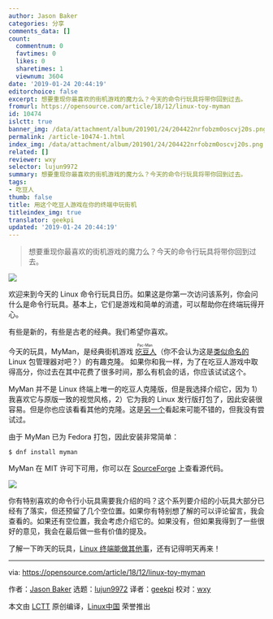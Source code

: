 ```yaml
---
author: Jason Baker
categories: 分享
comments_data: []
count:
  commentnum: 0
  favtimes: 0
  likes: 0
  sharetimes: 1
  viewnum: 3604
date: '2019-01-24 20:44:19'
editorchoice: false
excerpt: 想要重现你最喜欢的街机游戏的魔力么？今天的命令行玩具将带你回到过去。
fromurl: https://opensource.com/article/18/12/linux-toy-myman
id: 10474
islctt: true
banner_img: /data/attachment/album/201901/24/204422nrfobzm0oscvj20s.png
permalink: /article-10474-1.html
index_img: /data/attachment/album/201901/24/204422nrfobzm0oscvj20s.png.thumb.jpg
related: []
reviewer: wxy
selector: lujun9972
summary: 想要重现你最喜欢的街机游戏的魔力么？今天的命令行玩具将带你回到过去。
tags:
- 吃豆人
thumb: false
title: 用这个吃豆人游戏在你的终端中玩街机
titleindex_img: true
translator: geekpi
updated: '2019-01-24 20:44:19'
---
```



> 
> 想要重现你最喜欢的街机游戏的魔力么？今天的命令行玩具将带你回到过去。
> 
> 
> 


![](/data/attachment/album/201901/24/204422nrfobzm0oscvj20s.png)


欢迎来到今天的 Linux 命令行玩具日历。如果这是你第一次访问该系列，你会问什么是命令行玩具。基本上，它们是游戏和简单的消遣，可以帮助你在终端玩得开心。


有些是新的，有些是古老的经典。我们希望你喜欢。


今天的玩具，MyMan，是经典街机游戏<ruby> <a href="https://en.wikipedia.org/wiki/Pac-Man">  吃豆人 </a> <rt>  Pac-Man </rt></ruby>（你不会认为这是[类似命名的](https://wiki.archlinux.org/index.php/pacman) Linux 包管理器对吧？）的有趣克隆。 如果你和我一样，为了在吃豆人游戏中取得高分，你过去在其中花费了很多时间，那么有机会的话，你应该试试这个。


MyMan 并不是 Linux 终端上唯一的吃豆人克隆版，但是我选择介绍它，因为 1）我喜欢它与原版一致的视觉风格，2）它为我的 Linux 发行版打包了，因此安装很容易。但是你也应该看看其他的克隆。这是[另一个](https://github.com/YoctoForBeaglebone/pacman4console)看起来可能不错的，但我没有尝试过。


由于 MyMan 已为 Fedora 打包，因此安装非常简单：



```
$ dnf install myman
```

MyMan 在 MIT 许可下可用，你可以在 [SourceForge](https://myman.sourceforge.io/) 上查看源代码。


![](/data/attachment/album/201901/24/204436w75azcy1egq15ba7.gif)


你有特别喜欢的命令行小玩具需要我介绍的吗？这个系列要介绍的小玩具大部分已经有了落实，但还预留了几个空位置。如果你有特别想了解的可以评论留言，我会查看的。如果还有空位置，我会考虑介绍它的。如果没有，但如果我得到了一些很好的意见，我会在最后做一些有价值的提及。


了解一下昨天的玩具，[Linux 终端能做其他事](https://opensource.com/article/18/12/linux-toy-ponysay)，还有记得明天再来！




---


via: <https://opensource.com/article/18/12/linux-toy-myman>


作者：[Jason Baker](https://opensource.com/users/jason-baker) 选题：[lujun9972](https://github.com/lujun9972) 译者：[geekpi](https://github.com/geekpi) 校对：[wxy](https://github.com/wxy)


本文由 [LCTT](https://github.com/LCTT/TranslateProject) 原创编译，[Linux中国](https://linux.cn/) 荣誉推出